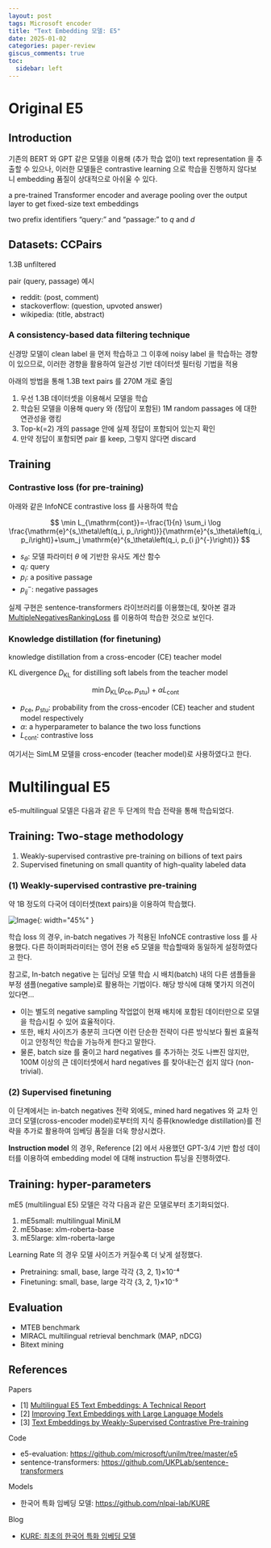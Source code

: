 ```yaml
---
layout: post
tags: Microsoft encoder
title: "Text Embedding 모델: E5"
date: 2025-01-02
categories: paper-review
giscus_comments: true
toc:
  sidebar: left
---
```


# Original E5

## Introduction

기존의 BERT 와 GPT 같은 모델을 이용해 (추가 학습 없이) text representation 을 추출할 수 있으나, 이러한 모델들은 contrastive learning 으로 학습을 진행하지 않다보니 embedding 품질이 상대적으로 아쉬울 수 있다.

a pre-trained Transformer encoder and average pooling over the output layer to get fixed-size text embeddings

two prefix identifiers “query:” and “passage:” to $q$ and $d$

## Datasets: CCPairs

1.3B unfiltered

pair (query, passage) 예시

- reddit:  (post, comment)
- stackoverflow: (question, upvoted answer)
- wikipedia: (title, abstract)

### A consistency-based data filtering technique

신경망 모델이 clean label 을 먼저 학습하고 그 이후에 noisy label 을 학습하는 경향이 있으므로, 이러한 경향을 활용하여 일관성 기반 데이터셋 필터링 기법을 적용

아래의 방법을 통해 1.3B text pairs 를 270M 개로 줄임

1. 우선 1.3B 데이터셋을 이용해서 모델을 학습
2. 학습된 모델을 이용해 query 와 (정답이 포함된) 1M random passages 에 대한 연관성을 랭킹
3. Top-k(=2) 개의 passage 안에 실제 정답이 포함되어 있는지 확인
4. 만약 정답이 포함되면 pair 를 keep, 그렇지 않다면 discard

## Training

### Contrastive loss (for pre-training)

아래와 같은 InfoNCE contrastive loss 를 사용하여 학습

$$
\min L_{\mathrm{cont}}=-\frac{1}{n} \sum_i \log \frac{\mathrm{e}^{s_\theta\left(q_i, p_i\right)}}{\mathrm{e}^{s_\theta\left(q_i, p_i\right)}+\sum_j \mathrm{e}^{s_\theta\left(q_i, p_{i j}^{-}\right)}}
$$

- $s_\theta$: 모델 파라미터 $\theta$ 에 기반한 유사도 계산 함수
- $q_i$: query
- $p_i$: a positive passage
- $p_{i j}^{-}$: negative passages

실제 구현은 sentence-transformers 라이브러리를 이용했는데, 찾아본 결과 [MultipleNegativesRankingLoss](https://github.com/UKPLab/sentence-transformers/blob/master/sentence_transformers/losses/MultipleNegativesRankingLoss.py#L13-L125) 를 이용하여 학습한 것으로 보인다.

### Knowledge distillation (for finetuning)

knowledge distillation from a cross-encoder (CE) teacher model

KL divergence $D_{\mathrm{KL}}$ for distilling soft labels from the teacher model

$$
\min D_{\mathrm{KL}}\left(p_{\mathrm{ce}}, p_{\mathrm{stu}}\right)+\alpha L_{\mathrm{cont}}
$$

- $p_{\mathrm{ce}}$, $p_{\mathrm{stu}}$: probability from the cross-encoder (CE) teacher and student model respectively
- $\alpha$: a hyperparameter to balance the two loss functions
- $L_{\mathrm{cont}}$: contrastive loss

여기서는 SimLM 모델을 cross-encoder (teacher model)로 사용하였다고 한다.

# Multilingual E5

e5-multilingual 모델은 다음과 같은 두 단계의 학습 전략을 통해 학습되었다.

## Training: Two-stage methodology

1. Weakly-supervised contrastive pre-training on billions of text pairs
2. Supervised finetuning on small quantity of high-quality labeled data

### (1) Weakly-supervised contrastive pre-training

약 1B 정도의 다국어 데이터셋(text pairs)을 이용하여 학습했다.

![Image](https://i.imgur.com/hNlpaUx.png){: width="45%" }

학습 loss 의 경우, in-batch negatives 가 적용된 InfoNCE contrastive loss 를 사용했다. 다른 하이퍼파라미터는 영어 전용 e5 모델을 학습할때와 동일하게 설정하였다고 한다.

참고로, In-batch negative 는 딥러닝 모델 학습 시 배치(batch) 내의 다른 샘플들을 부정 샘플(negative sample)로 활용하는 기법이다. 해당 방식에 대해 몇가지 의견이 있다면...

- 이는 별도의 negative sampling 작업없이 현재 배치에 포함된 데이터만으로 모델을 학습시킬 수 있어 효율적이다. 
- 또한, 배치 사이즈가 충분히 크다면 이런 단순한 전략이 다른 방식보다 훨씬 효율적이고 안정적인 학습을 가능하게 한다고 말한다.
- 물론, batch size 를 줄이고 hard negatives 를 추가하는 것도 나쁘진 않지만, 100M 이상의 큰 데이터셋에서 hard negatives 를 찾아내는건 쉽지 않다 (non-trivial).

### (2) Supervised finetuning

이 단계에서는 in-batch negatives 전략 외에도, mined hard negatives 와 교차 인코더 모델(cross-encoder model)로부터의 지식 증류(knowledge distillation)를 전략을 추가로 활용하여 임베딩 품질을 더욱 향상시켰다.

**Instruction model** 의 경우, Reference [2] 에서 사용했던 GPT-3/4 기반 합성 데이터를 이용하여 embedding model 에 대해 instruction 튜닝을 진행하였다.

## Training: hyper-parameters

mE5 (multilingual E5) 모델은 각각 다음과 같은 모델로부터 초기화되었다.

1. mE5small: multilingual MiniLM
2. mE5base: xlm-roberta-base
3. mE5large: xlm-roberta-large

Learning Rate 의 경우 모델 사이즈가 커질수록 더 낮게 설정했다.

- Pretraining: small, base, large 각각 {3, 2, 1}×10⁻⁴
- Finetuning: small, base, large 각각 {3, 2, 1}×10⁻⁵

## Evaluation

- MTEB benchmark
- MIRACL multilingual retrieval benchmark (MAP, nDCG)
- Bitext mining

## References

Papers

- [1] [Multilingual E5 Text Embeddings: A Technical Report](https://arxiv.org/pdf/2402.05672)
- [2] [Improving Text Embeddings with Large Language Models](https://arxiv.org/pdf/2402.05672)
- [3] [Text Embeddings by Weakly-Supervised Contrastive Pre-training](https://arxiv.org/abs/2212.03533)

Code

- e5-evaluation: https://github.com/microsoft/unilm/tree/master/e5
- sentence-transformers: https://github.com/UKPLab/sentence-transformers

Models

- 한국어 특화 임베딩 모델: https://github.com/nlpai-lab/KURE

Blog

- [KURE: 최초의 한국어 특화 임베딩 모델](https://yjoonjang.medium.com/koe5-%EC%B5%9C%EC%B4%88%EC%9D%98-%ED%95%9C%EA%B5%AD%EC%96%B4-%EC%9E%84%EB%B2%A0%EB%94%A9-%EB%AA%A8%EB%8D%B8-multilingual-e5-finetune-22fa7e56d220)
